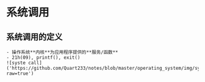 # 系统调用
## 系统调用的定义
    - 操作系统**内核**为应用程序提供的**服务/函数**
    - 21h(09), printf(), exit()
    ![syste call]('https://github.com/Quart233/notes/blob/master/operating_system/img/system_call.png?raw=true')